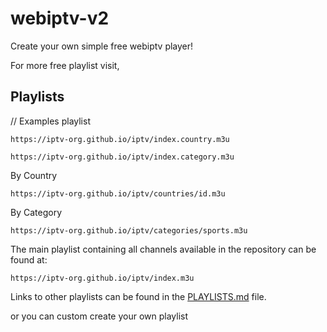 # webiptv-v2
Create your own simple free webiptv player! 

For more free playlist visit, 

## Playlists
// Examples playlist
```
https://iptv-org.github.io/iptv/index.country.m3u
```
```
https://iptv-org.github.io/iptv/index.category.m3u
```
By Country
```
https://iptv-org.github.io/iptv/countries/id.m3u
```
By Category
```
https://iptv-org.github.io/iptv/categories/sports.m3u
```

The main playlist containing all channels available in the repository can be found at:

```
https://iptv-org.github.io/iptv/index.m3u
```

Links to other playlists can be found in the [PLAYLISTS.md](https://github.com/iptv-org/iptv/blob/master/PLAYLISTS.md) file.

or you can custom create your own playlist

